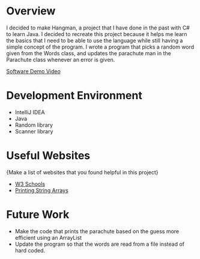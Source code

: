 # Overview

I decided to make Hangman, a project that I have done in the past with C# to learn Java. I decided to recreate this project because it helps me learn the basics that I need to be able to use the language while still having a simple concept of the program. I wrote a program that picks a random word given from the Words class, and updates the parachute man in the Parachute class whenever an error is given. 

[Software Demo Video](https://www.youtube.com/watch?v=WcpLoTC95bI&ab_channel=KalebHings)

# Development Environment

* IntelliJ IDEA
* Java
* Random library
* Scanner library

# Useful Websites

{Make a list of websites that you found helpful in this project}
* [W3 Schools](https://www.w3schools.com/java/default.asp)
* [Printing String Arrays](https://stackoverflow.com/questions/12887857/display-each-list-element-in-a-separate-line-console)

# Future Work

* Make the code that prints the parachute based on the guess more efficient using an ArrayList
* Update the program so that the words are read from a file instead of hard coded.
